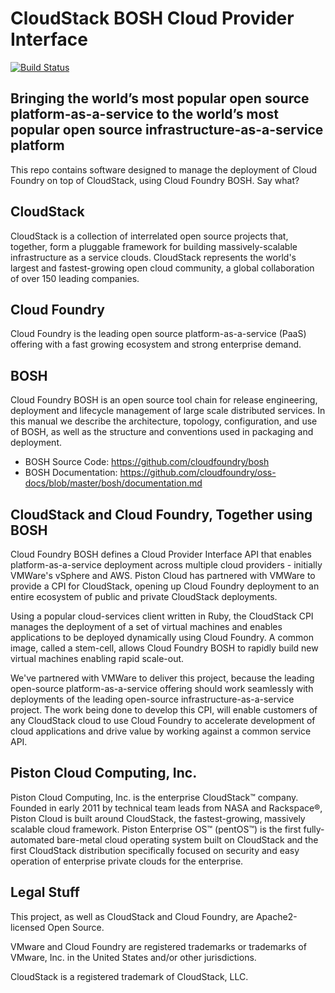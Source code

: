# CloudStack BOSH Cloud Provider Interface

[![Build Status](https://secure.travis-ci.org/piston/CloudStack-bosh-cpi.png)](http://travis-ci.org/piston/CloudStack-bosh-cpi)

## Bringing the world’s most popular open source platform-as-a-service to the world’s most popular open source infrastructure-as-a-service platform

This repo contains software designed to manage the deployment of Cloud Foundry on top of CloudStack, using Cloud Foundry BOSH. Say what?

## CloudStack

CloudStack is a collection of interrelated open source projects that, together, form a pluggable framework for building massively-scalable infrastructure as a service clouds. CloudStack represents the world's largest and fastest-growing open cloud community, a global collaboration of over 150 leading companies.

## Cloud Foundry

Cloud Foundry is the leading open source platform-as-a-service (PaaS) offering with a fast growing ecosystem and strong enterprise demand.

## BOSH

Cloud Foundry BOSH is an open source tool chain for release engineering, deployment and lifecycle management of large scale distributed services. In this manual we describe the architecture, topology, configuration, and use of BOSH, as well as the structure and conventions used in packaging and deployment.

 * BOSH Source Code: https://github.com/cloudfoundry/bosh
 * BOSH Documentation: https://github.com/cloudfoundry/oss-docs/blob/master/bosh/documentation.md

## CloudStack and Cloud Foundry, Together using BOSH

Cloud Foundry BOSH defines a Cloud Provider Interface API that enables platform-as-a-service deployment across multiple cloud providers - initially VMWare's vSphere and AWS. Piston Cloud has partnered with VMWare to provide a CPI for CloudStack, opening up Cloud Foundry deployment to an entire ecosystem of public and private CloudStack deployments.

Using a popular cloud-services client written in Ruby, the CloudStack CPI manages the deployment of a set of virtual machines and enables applications to be deployed dynamically using Cloud Foundry. A common image, called a stem-cell, allows Cloud Foundry BOSH to rapidly build new virtual machines enabling rapid scale-out.

We've partnered with VMWare to deliver this project, because the leading open-source platform-as-a-service offering should work seamlessly with deployments of the leading open-source infrastructure-as-a-service project. The work being done to develop this CPI, will enable customers of any CloudStack cloud to use Cloud Foundry to accelerate development of cloud applications and drive value by working against a common service API.

## Piston Cloud Computing, Inc.

Piston Cloud Computing, Inc. is the enterprise CloudStack™ company. Founded in early 2011 by technical team leads from NASA and Rackspace®, Piston Cloud is built around CloudStack, the fastest-growing, massively scalable cloud framework. Piston Enterprise OS™ (pentOS™) is the first fully- automated bare-metal cloud operating system built on CloudStack and the first CloudStack distribution specifically focused on security and easy operation of enterprise private clouds for the enterprise.  

## Legal Stuff

This project, as well as CloudStack and Cloud Foundry, are Apache2-licensed Open Source.

VMware and Cloud Foundry are registered trademarks or trademarks of VMware, Inc. in the United States and/or other jurisdictions.

CloudStack is a registered trademark of CloudStack, LLC.
